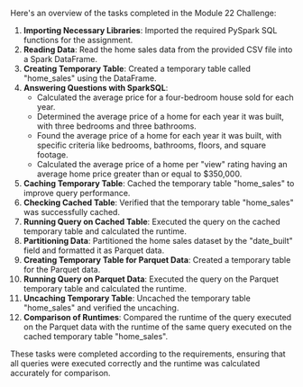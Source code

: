 Here's an overview of the tasks completed in the Module 22 Challenge:

1. **Importing Necessary Libraries**: Imported the required PySpark SQL functions for the assignment.
2. **Reading Data**: Read the home sales data from the provided CSV file into a Spark DataFrame.
3. **Creating Temporary Table**: Created a temporary table called "home_sales" using the DataFrame.
4. **Answering Questions with SparkSQL**:
   - Calculated the average price for a four-bedroom house sold for each year.
   - Determined the average price of a home for each year it was built, with three bedrooms and three bathrooms.
   - Found the average price of a home for each year it was built, with specific criteria like bedrooms, bathrooms, floors, and square footage.
   - Calculated the average price of a home per "view" rating having an average home price greater than or equal to $350,000.
5. **Caching Temporary Table**: Cached the temporary table "home_sales" to improve query performance.
6. **Checking Cached Table**: Verified that the temporary table "home_sales" was successfully cached.
7. **Running Query on Cached Table**: Executed the query on the cached temporary table and calculated the runtime.
8. **Partitioning Data**: Partitioned the home sales dataset by the "date_built" field and formatted it as Parquet data.
9. **Creating Temporary Table for Parquet Data**: Created a temporary table for the Parquet data.
10. **Running Query on Parquet Data**: Executed the query on the Parquet temporary table and calculated the runtime.
11. **Uncaching Temporary Table**: Uncached the temporary table "home_sales" and verified the uncaching.
12. **Comparison of Runtimes**: Compared the runtime of the query executed on the Parquet data with the runtime of the same query executed on the cached temporary table "home_sales".

These tasks were completed according to the requirements, ensuring that all queries were executed correctly and the runtime was calculated accurately for comparison.
